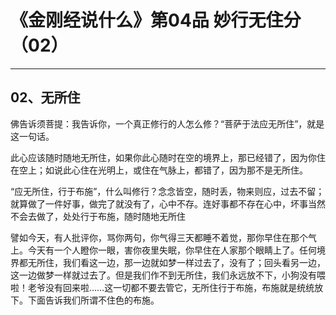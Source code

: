 # 《金刚经说什么》第04品 妙行无住分（02）

------

## 02、无所住

佛告诉须菩提：我告诉你，一个真正修行的人怎么修？“菩萨于法应无所住”，就是这一句话。

此心应该随时随地无所住，如果你此心随时在空的境界上，那已经错了，因为你住在空上；如说此心住在光明上，或住在气脉上，都错了，因为那不是无所住。

“应无所住，行于布施”，什么叫修行？念念皆空，随时丢，物来则应，过去不留；就算做了一件好事，做完了就没有了，心中不存。连好事都不存在心中，坏事当然不会去做了，处处行于布施，随时随地无所住

譬如今天，有人批评你，骂你两句，你气得三天都睡不着觉，那你早住在那个气上。今天有一个人瞪你一眼，害你夜里失眠，你早住在人家那个眼睛上了。任何境界都无所住，我们看这一边，那一边就如梦一样过去了，没有了；回头看另一边，这一边做梦一样就过去了。但是我们作不到无所住，我们永远放不下，小狗没有喂啦！老爷没有回来啦……这一切都不要去管它，无所住行于布施，布施就是统统放下。下面告诉我们所谓不住色的布施。

